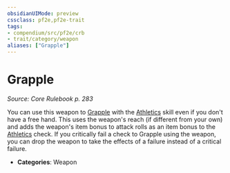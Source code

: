 ```yaml
---
obsidianUIMode: preview
cssclass: pf2e,pf2e-trait
tags:
- compendium/src/pf2e/crb
- trait/category/weapon
aliases: ["Grapple"]
---
```

# Grapple  
*Source: Core Rulebook p. 283*  

You can use this weapon to [Grapple](rules/actions/grapple.md) with the [Athletics](../../compendium/skills.md#Athletics) skill even if you don't have a free hand. This uses the weapon's reach (if different from your own) and adds the weapon's item bonus to attack rolls as an item bonus to the [Athletics](../../compendium/skills.md#Athletics) check. If you critically fail a check to Grapple using the weapon, you can drop the weapon to take the effects of a failure instead of a critical failure.

- **Categories**: Weapon